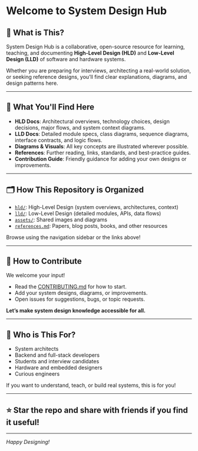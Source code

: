 # Welcome to System Design Hub

## 🚀 What is This?

System Design Hub is a collaborative, open-source resource for learning, teaching, and documenting **High-Level Design (HLD)** and **Low-Level Design (LLD)** of software and hardware systems.

Whether you are preparing for interviews, architecting a real-world solution, or seeking reference designs, you’ll find clear explanations, diagrams, and design patterns here.

---

## 📖 What You'll Find Here

- **HLD Docs**: Architectural overviews, technology choices, design decisions, major flows, and system context diagrams.
- **LLD Docs**: Detailed module specs, class diagrams, sequence diagrams, interface contracts, and logic flows.
- **Diagrams & Visuals**: All key concepts are illustrated wherever possible.
- **References**: Further reading, links, standards, and best-practice guides.
- **Contribution Guide**: Friendly guidance for adding your own designs or improvements.

---

## 🗂️ How This Repository is Organized

- [`hld/`](hld/): High-Level Design (system overviews, architectures, context)
- [`lld/`](lld/): Low-Level Design (detailed modules, APIs, data flows)
- [`assets/`](assets/): Shared images and diagrams
- [`references.md`](references.md): Papers, blog posts, books, and other resources

Browse using the navigation sidebar or the links above!

---

## 🤝 How to Contribute

We welcome your input!
- Read the [CONTRIBUTING.md](../CONTRIBUTING.md) for how to start.
- Add your system designs, diagrams, or improvements.
- Open issues for suggestions, bugs, or topic requests.

**Let’s make system design knowledge accessible for all.**

---

## 📣 Who is This For?

- System architects
- Backend and full-stack developers
- Students and interview candidates
- Hardware and embedded designers
- Curious engineers

If you want to understand, teach, or build real systems, this is for you!

---

## ⭐️ Star the repo and share with friends if you find it useful!

---

*Happy Designing!*
